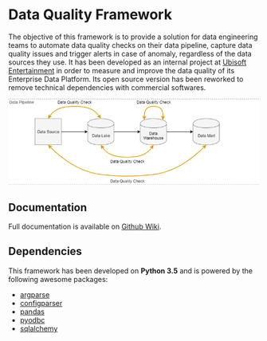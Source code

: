 # Data Quality Framework
The objective of this framework is to provide a solution for data engineering teams to automate data quality checks on their data pipeline, capture data quality issues and trigger alerts in case of anomaly, regardless of the data sources they use. It has been developed as an internal project at [Ubisoft Entertainment](https://www.ubisoft.com) in order to measure and improve the data quality of its Enterprise Data Platform. Its open source version has been reworked to remove technical dependencies with commercial softwares.

![Data pipeline](/doc/data_pipeline.png)

## Documentation
Full documentation is available on [Github Wiki](https://github.com/alexisrolland/data-quality/wiki).

## Dependencies
This framework has been developed on **Python 3.5** and is powered by the following awesome packages:
* [argparse](https://docs.python.org/3/library/argparse.html)
* [configparser](https://docs.python.org/3/library/configparser.html)
* [pandas](http://pandas.pydata.org/)
* [pyodbc](https://github.com/mkleehammer/pyodbc)
* [sqlalchemy](https://www.sqlalchemy.org/)
